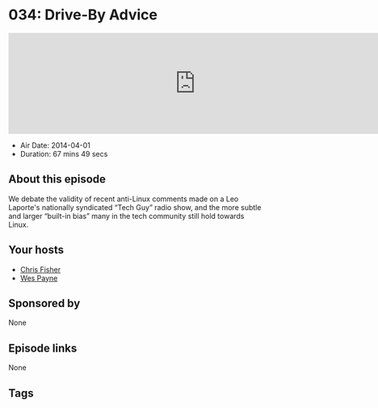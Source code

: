 # 034: Drive-By Advice

<iframe src="https://player.fireside.fm/v2/RUkczH-V+RMendeow?theme=dark" width="740" height="200" frameborder="0" scrolling="no"></iframe>

* Air Date: 2014-04-01
* Duration: 67 mins 49 secs

## About this episode

We debate the validity of recent anti-Linux comments made on a Leo Laporte's nationally syndicated “Tech Guy” radio show, and the more subtle and larger “built-in bias” many in the tech community still hold towards Linux.

## Your hosts
* [Chris Fisher](https://linuxunplugged.com/hosts/chrislas)
* [Wes Payne](https://linuxunplugged.com/hosts/wes)

## Sponsored by

None



## Episode links

None



## Tags

